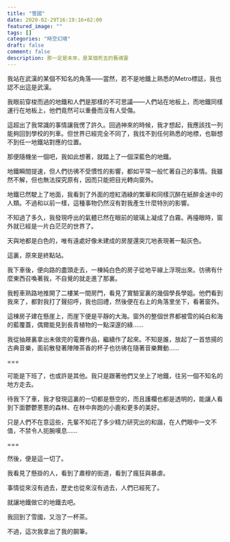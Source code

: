 ```yaml
---
title: "雪國"
date: 2020-02-29T16:19:16+02:00
featured_image: ""
tags: []
categories: "時空幻境"
draft: false
comment: false
description: 那一定是未來，是某個死去的舊魂靈
---
```


我站在武漢的某個不知名的角落——當然，若不是地鐵上熟悉的Metro標誌，我也認不出這是武漢。

我眼前穿梭而過的地鐵和人們是那樣的不可思議——人們站在地板上，而地鐵同樣運行在地板上，他們竟然可以重疊而沒有人受傷。

這超出了我常識的事情讓我愣了許久。回過神來的時候，我才想起，我應該找一列能夠回到學校的列車。但世界已經完全不同了，我找不到任何熟悉的地標，也聯想不到任一地鐵站對應的位置。

那便隨機坐一個吧，我如此想著，就踏上了一個深藍色的地鐵。

地鐵瞬間提速，但人們彷彿不受慣性的影響，都如平常一般忙著自己的事情。我雖然不解，但也無法探究原有，因而只能把目光轉向窗外。

地鐵已然駛上了地面，我看到了外面的燈紅酒綠的繁華和同樣沉醉在紙醉金迷中的人類。不過和以前一樣，這種事物仍然沒有對我產生什麼特別的影響。

不知過了多久，我發現呼出的氣體已然在眼前的玻璃上凝成了白霧。再擡眼時，窗外就已經是一片白茫茫的世界了。

天與地都是白色的，唯有遠處好像未建成的房屋還突兀地表現著一點灰色。

這裏，原來是終點站。

我下車後，便向路的盡頭走去，一棟純白色的房子從地平線上浮現出來。彷彿有什麼東西召喚著我，不自覺的就走進了那裏。

我輕車熟路地推開了二樓某一間房門，看見了實驗室裏的幾個學長學姐。他們看到我來了，都對我打了聲招呼，我也回禮，然後便在右上的角落里坐下，看著窗外。

這棟房子建在懸崖上，而崖下便是平靜的大海。窗外的整個世界都被雪的純白和海的藍覆蓋，偶爾能見到長青植物的一點深邃的綠……

我從抽屜裏拿出未做完的電賽作品，繼續作了起來。不知是誰，放起了一首悠揚的古典音樂，面前散發著陣陣茶香的杯子也彷彿在隨著音樂舞動……

===

可能是下班了，也或許是其他。我只是跟著他們又坐上了地鐵，往另一個不知名的地方走去。

待我下了車，我才發現這裏的一切都是懸空的，而且護欄也都是透明的，能讓人看到下面鬱鬱蔥蔥的森林、在林中奔跑的小鹿和更多的美好。

只是人們不在意這些，先輩不知花了多少精力研究出的和諧，在人們眼中一文不值，不禁令人扼腕嘆息……

===

然後，便是這一切了。

我看見了懸掛的人，看到了肅穆的街道，看到了瘋狂與暴虐。

事情從來沒有過去，歷史也從來沒有過去，人們已經死了。

就讓地鐵做它的地鐵去吧。

我回到了雪國，又泡了一杯茶。

不過，這次我拿出了我的鋼筆。